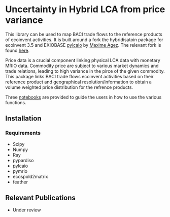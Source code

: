 # Uncertainty in Hybrid LCA from price variance

This library can be used to map BACI trade flows to the reference products of
ecoinvent activities. It is built around a fork the hybridisatoin package for ecoinvent
3.5 and EXIOBASE [pylcaio](https://github.com/MaximeAgez/pylcaio) by [Maxime Agez](https://github.com/MaximeAgez).
The relevant fork is found [here](https://github.com/OASES-project/pylcaio).

Price data is a crucial component linking physical LCA data with monetary MRIO data. 
Commodity price are subject to various market dynamics and trade relations, leading to high
variance in the pirce of the given commodity. This package links BACI trade flows
ecoinvent activities based on their reference product and geographical resolution/information
to obtain a volume weighted price distribution for the refrence products. 

Three [notebooks](https://github.com/jakobsarthur/Price_Uncertainty_HLCA/Price_Uncertainty_HLCA/notebooks) are provided to guide the users in how to use the various functions.

## Installation

### Requirements

- Scipy
- Numpy
- Ray
- pypardiso
- [pylcaio](https://github.com/OASES-project/pylcaio)
- pymrio
- ecospold2matrix
- feather

## Relevant Publications

- Under review
